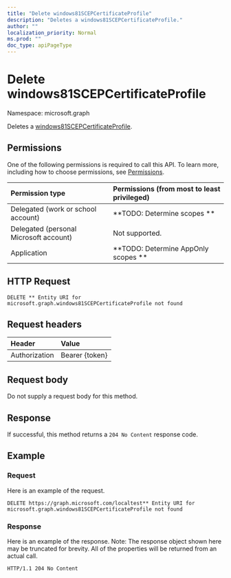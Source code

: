 ```yaml
---
title: "Delete windows81SCEPCertificateProfile"
description: "Deletes a windows81SCEPCertificateProfile."
author: ""
localization_priority: Normal
ms.prod: ""
doc_type: apiPageType
---
```


# Delete windows81SCEPCertificateProfile

Namespace: microsoft.graph

Deletes a [windows81SCEPCertificateProfile](../resources/windows81scepcertificateprofile.md).

## Permissions
One of the following permissions is required to call this API. To learn more, including how to choose permissions, see [Permissions](/concepts/permissions-reference.md).

|Permission type|Permissions (from most to least privileged)|
|:---|:---|
|Delegated (work or school account)|**TODO: Determine scopes **|
|Delegated (personal Microsoft account)|Not supported.|
|Application|**TODO: Determine AppOnly scopes **|

## HTTP Request
<!-- {
  "blockType": "ignored"
}
-->
``` http
DELETE ** Entity URI for microsoft.graph.windows81SCEPCertificateProfile not found
```

## Request headers
|Header|Value|
|:---|:---|
|Authorization|Bearer {token}|

## Request body
Do not supply a request body for this method.

## Response
If successful, this method returns a `204 No Content` response code.

## Example

### Request
Here is an example of the request.
<!-- {
  "blockType": "request",
  "name": "delete_windows81scepcertificateprofile"
}
-->
``` http
DELETE https://graph.microsoft.com/localtest** Entity URI for microsoft.graph.windows81SCEPCertificateProfile not found
```

### Response
Here is an example of the response. Note: The response object shown here may be truncated for brevity. All of the properties will be returned from an actual call.
<!-- {
  "blockType": "response",
  "truncated": true
}
-->
``` http
HTTP/1.1 204 No Content
```

